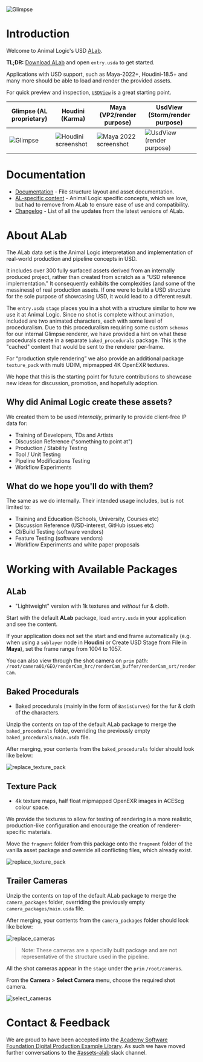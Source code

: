 ![Glimpse](docs/public/doc_header.jpg)

# Introduction

Welcome to Animal Logic's USD [ALab](https://animallogic.com/alab/).

**TL;DR:** [Download ALab](https://dpel.aswf.io/alab/) and open `entry.usda` to get started.

Applications with USD support, such as Maya-2022+, Houdini-18.5+ and many more should be able to load and render the provided assets.

For quick preview and inspection, [`USDView`](https://graphics.pixar.com/usd/docs/USD-Toolset.html#USDToolset-usdview) is a great starting point.


|   Glimpse (AL proprietary)   | Houdini (Karma) |  Maya (VP2/render purpose) |  UsdView (Storm/render purpose)  |
| ---------------------------- | --------------- | ------------------ | ------------------------ |
|![Glimpse](docs/public/glimpse_phase2.png)|![Houdini screenshot](docs/public/houdini_phase2.png)|![Maya 2022 screenshot](docs/public/maya_phase2.png)|![UsdView (render purpose)](docs/public/usdview_phase2.png)|

# Documentation

- [Documentation](documentation.html) - File structure layout and asset documentation.
- [AL-specific content](al_specific.html) - Animal Logic specific concepts, which we love, but had to remove from ALab to ensure ease of use and compatibility.
- [Changelog](changelog.html) - List of all the updates from the latest versions of ALab.


# About ALab
The ALab data set is the Animal Logic interpretation and implementation of real-world production and pipeline concepts in USD.

It includes over 300 fully surfaced assets derived from an internally produced project, rather than created from scratch as a "USD reference implementation." It consequently exhibits the complexities (and some of the messiness) of real production assets. If one were to build a USD structure for the sole purpose of showcasing USD, it would lead to a different result.

The `entry.usda` `stage` places you in a shot with a structure similar to how we use it at Animal Logic. Since no shot is complete without animation, included are two animated characters, each with some level of proceduralism. Due to this proceduralism requiring some custom `schemas` for our internal Glimpse renderer, we have provided a hint on what these procedurals create in a separate `baked_procedurals` package. This is the "cached" content that would be sent to the renderer per-frame.

For “production style rendering” we also provide an additional package `texture_pack` with multi UDIM, mipmapped 4K OpenEXR textures.

We hope that this is the starting point for future contributions to showcase new ideas for discussion, promotion, and hopefully adoption.


## Why did Animal Logic create these assets?
We created them to be used *internally*, primarily to provide client-free IP data for:
- Training of Developers, TDs and Artists
- Discussion Reference ("something to point at")
- Production / Stability Testing
- Tool / Unit Testing
- Pipeline Modifications Testing
- Workflow Experiments

## What do we hope you'll do with them?
The same as we do internally. Their intended usage includes, but is not limited to:
- Training and Education (Schools, University, Courses etc)
- Discussion Reference (USD-interest, GitHub issues etc)
- CI/Build Testing (software vendors)
- Feature Testing (software vendors)
- Workflow Experiments and white paper proposals


# Working with Available Packages
## ALab
* "Lightweight" version with 1k textures and *without* fur & cloth.

Start with the default **ALab** package, load `entry.usda` in your application and see the content.

If your application does not set the start and end frame automatically (e.g. when using a `sublayer` node in **Houdini** or Create USD Stage from File in **Maya**), set the frame range from 1004 to 1057.

You can also view through the shot camera on `prim` path: `/root/camera01/GEO/renderCam_hrc/renderCam_buffer/renderCam_srt/renderCam`.

## Baked Procedurals
* Baked procedurals (mainly in the form of `BasisCurves`) for the fur & cloth of the characters.


Unzip the contents on top of the default ALab package to merge the `baked_procedurals` folder, overriding the previously empty `baked_procedurals/main.usda` file.

After merging, your contents from the `baked_procedurals` folder should look like below:

![replace_texture_pack](docs/public/baked_procedurals.jpg)

## Texture Pack
* 4k texture maps, half float mipmapped OpenEXR images in ACEScg colour space.

We provide the textures to allow for testing of rendering in a more realistic, production-like configuration and encourage the creation of renderer-specific materials.

Move the `fragment` folder from this package onto the `fragment` folder of the vanilla asset package and override all conflicting files, which already exist.

![replace_texture_pack](docs/public/textures_install.png)

## Trailer Cameras

Unzip the contents on top of the default ALab package to merge the `camera_packages` folder, overriding the previously empty `camera_packages/main.usda` file.

After merging, your contents from the `camera_packages` folder should look like below:

![replace_cameras](docs/public/trailer_cameras.png)

> Note: These cameras are a specially built package and are not representative of the structure used in the pipeline.

All the shot cameras appear in the `stage` under the `prim` `/root/cameras`.

From the **Camera** > **Select Camera** menu, choose the required shot camera.

![select_cameras](docs/public/multiple_camera_prims.png)

# Contact & Feedback

We are proud to have been accepted into the [Academy Software Foundation Digital Production Example Library](https://dpel.aswf.io). As such we have moved further conversations to the [#assets-alab](https://academysoftwarefdn.slack.com/channels/C03S4QB8N04) slack channel.

